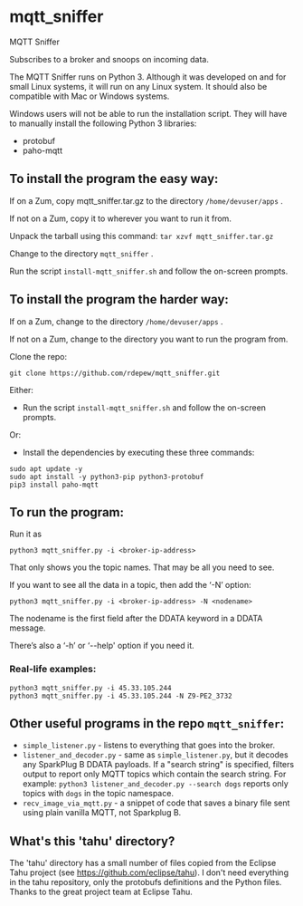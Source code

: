 # mqtt_sniffer

MQTT Sniffer

Subscribes to a broker and snoops on incoming data.

The MQTT Sniffer runs on Python 3. Although it was developed on and for
small Linux systems, it will run on any Linux system. It should also be
compatible with Mac or Windows systems.

Windows users will not be able to run the installation script. They will
have to manually install the following Python 3 libraries:

- protobuf
- paho-mqtt


## To install the program the easy way:

If on a Zum, copy mqtt_sniffer.tar.gz to the directory `/home/devuser/apps` .

If not on a Zum, copy it to wherever you want to run it from.

Unpack the tarball using this command: `tar xzvf mqtt_sniffer.tar.gz` 

Change to the directory `mqtt_sniffer` .

Run the script `install-mqtt_sniffer.sh` and follow the on-screen prompts.


## To install the program the harder way:

If on a Zum, change to the directory `/home/devuser/apps` .

If not on a Zum, change to the directory you want to run the program from.

Clone the repo:
```
git clone https://github.com/rdepew/mqtt_sniffer.git
```

Either:
- Run the script `install-mqtt_sniffer.sh` and follow the on-screen prompts.

Or:
- Install the dependencies by executing these three commands:
```
sudo apt update -y
sudo apt install -y python3-pip python3-protobuf
pip3 install paho-mqtt
```


## To run the program:

Run it as
```
python3 mqtt_sniffer.py -i <broker-ip-address>
```

That only shows you the topic names. That may be all you need to see.

If you want to see all the data in a topic, then add the ‘-N’ option:
```
python3 mqtt_sniffer.py -i <broker-ip-address> -N <nodename>
```

The nodename is the first field after the DDATA keyword in a DDATA 
message.

There’s also a ‘-h’ or ‘--help' option if you need it.


### Real-life examples:

```
python3 mqtt_sniffer.py -i 45.33.105.244
python3 mqtt_sniffer.py -i 45.33.105.244 -N Z9-PE2_3732
```


## Other useful programs in the repo `mqtt_sniffer`:

* `simple_listener.py` - listens to everything that goes into the broker.
* `listener_and_decoder.py` - same as `simple_listener.py`, but it 
  decodes any SparkPlug B DDATA payloads.
  If a "search string" is specified, filters output to report only
  MQTT topics which contain the search string. For example:
  `python3 listener_and_decoder.py --search dogs` reports only topics
  with `dogs` in the topic namespace.
* `recv_image_via_mqtt.py` - a snippet of code that saves a binary file sent
  using plain vanilla MQTT, not Sparkplug B.

## What's this 'tahu' directory?

The 'tahu' directory has a small number of files copied from the Eclipse Tahu
project (see https://github.com/eclipse/tahu). I don't need everything in the
tahu repository, only the protobufs definitions and the Python files. Thanks
to the great project team at Eclipse Tahu.

